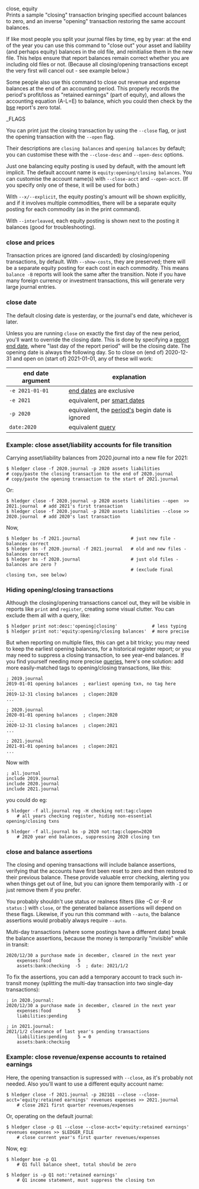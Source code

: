close, equity\
Prints a sample "closing" transaction bringing specified account balances to zero,
and an inverse "opening" transaction restoring the same account balances.

If like most people you split your journal files by time, eg by year:
at the end of the year you can use this command to "close out" your 
asset and liability (and perhaps equity) balances in the old file, and reinitialise them in the new file.
This helps ensure that report balances remain correct whether you are including old files or not.
(Because all closing/opening transactions except the very first will cancel out - see example below.)

Some people also use this command to close out revenue and expense balances at the end of an accounting period.
This properly records the period's profit/loss as "retained earnings" (part of equity),
and allows the accounting equation (A-L=E) to balance, 
which you could then check by the [bse](#balancesheetequity) report's zero total.

_FLAGS

You can print just the closing transaction by using the `--close` flag,
or just the opening transaction with the `--open` flag.

Their descriptions are `closing balances` and `opening balances` by default;
you can customise these with the `--close-desc` and `--open-desc` options.

Just one balancing equity posting is used by default, with the amount left implicit.
The default account name is `equity:opening/closing balances`.
You can customise the account name(s) with `--close-acct` and `--open-acct`.
(If you specify only one of these, it will be used for both.)

With `--x/--explicit`, the equity posting's amount will be shown explicitly,
and if it involves multiple commodities, there will be a separate equity posting for each commodity
(as in the print command).

With `--interleaved`, each equity posting is shown next to the posting it balances 
(good for troubleshooting).

### close and prices

Transaction prices are ignored (and discarded) by closing/opening transactions, by default.
With `--show-costs`, they are preserved;
there will be a separate equity posting for each cost in each commodity.
This means `balance -B` reports will look the same after the transition.
Note if you have many foreign currency or investment transactions,
this will generate very large journal entries.

### close date

The default closing date is yesterday, or the journal's end date, whichever is later.

Unless you are running `close` on exactly the first day of the new period, 
you'll want to override the closing date. 
This is done by specifying a [report end date](#report-start--end-date),
where "last day of the report period" will be the closing date.
The opening date is always the following day.
So to close on (end of) 2020-12-31 and open on (start of) 2021-01-01, any of these will work:

| end date argument | explanation
|-------------------|----------------------------------------------------------------------
| `-e 2021-01-01`   | [end dates](#report-start--end-date) are exclusive
| `-e 2021`         | equivalent, per [smart dates](#smart-dates) 
| `-p 2020`         | equivalent, the [period's](#period-expressions) begin date is ignored 
| `date:2020`       | equivalent [query](#queries)

### Example: close asset/liability accounts for file transition

Carrying asset/liability balances from 2020.journal into a new file for 2021:

```shell
$ hledger close -f 2020.journal -p 2020 assets liabilities
# copy/paste the closing transaction to the end of 2020.journal
# copy/paste the opening transaction to the start of 2021.journal
```

Or:

```shell
$ hledger close -f 2020.journal -p 2020 assets liabilities --open  >> 2021.journal  # add 2021's first transaction
$ hledger close -f 2020.journal -p 2020 assets liabilities --close >> 2020.journal  # add 2020's last transaction
```

Now,

```shell
$ hledger bs -f 2021.journal                   # just new file - balances correct
$ hledger bs -f 2020.journal -f 2021.journal   # old and new files - balances correct
$ hledger bs -f 2020.journal                   # just old files - balances are zero ?
                                               # (exclude final closing txn, see below)
```

### Hiding opening/closing transactions

Although the closing/opening transactions cancel out, they will be visible in reports like `print` and `register`, 
creating some visual clutter. You can exclude them all with a query, like:

```shell
$ hledger print not:desc:'opening|closing'             # less typing
$ hledger print not:'equity:opening/closing balances'  # more precise
```

But when reporting on multiple files, this can get a bit tricky;
you may need to keep the earliest opening balances, for a historical register report;
or you may need to suppress a closing transaction, to see year-end balances.
If you find yourself needing more precise [queries](#queries), here's one solution:
add more easily-matched tags to opening/closing transactions, like this:

```journal
; 2019.journal
2019-01-01 opening balances  ; earliest opening txn, no tag here
...
2019-12-31 closing balances  ; clopen:2020
...
```
```journal
; 2020.journal
2020-01-01 opening balances  ; clopen:2020
...
2020-12-31 closing balances  ; clopen:2021
...
```
```journal
; 2021.journal
2021-01-01 opening balances  ; clopen:2021
...
```

Now with
```journal
; all.journal
include 2019.journal
include 2020.journal
include 2021.journal
```
you could do eg:
```shell
$ hledger -f all.journal reg -H checking not:tag:clopen
    # all years checking register, hiding non-essential opening/closing txns

$ hledger -f all.journal bs -p 2020 not:tag:clopen=2020
    # 2020 year end balances, suppressing 2020 closing txn

```

### close and balance assertions

The closing and opening transactions will include balance assertions, 
verifying that the accounts have first been reset to zero and then restored to their previous balance.
These provide valuable error checking, alerting you when things get out of line,
but you can ignore them temporarily with `-I` or just remove them if you prefer.

You probably shouldn't use status or realness filters (like -C or -R or `status:`) with `close`, 
or the generated balance assertions will depend on these flags.
Likewise, if you run this command with `--auto`, the balance assertions would probably always require `--auto`.

Multi-day transactions (where some postings have a different date) break the balance assertions,
because the money is temporarily "invisible" while in transit:

```journal
2020/12/30 a purchase made in december, cleared in the next year
    expenses:food          5
    assets:bank:checking  -5  ; date: 2021/1/2
```

To fix the assertions, you can add a temporary account to track such in-transit money
(splitting the multi-day transaction into two single-day transactions):

```journal
; in 2020.journal:
2020/12/30 a purchase made in december, cleared in the next year
    expenses:food          5
    liabilities:pending

; in 2021.journal:
2021/1/2 clearance of last year's pending transactions
    liabilities:pending    5 = 0
    assets:bank:checking
```

### Example: close revenue/expense accounts to retained earnings

Here, the opening transaction is supressed with `--close`, as it's probably not needed.
Also you'll want to use a different equity account name:
 
```shell
$ hledger close -f 2021.journal -p 2021Q1 --close --close-acct='equity:retained earnings' revenues expenses >> 2021.journal
    # close 2021 first quarter revenues/expenses
```

Or, operating on the default journal:

```shell
$ hledger close -p Q1 --close --close-acct='equity:retained earnings' revenues expenses >> $LEDGER_FILE
    # close current year's first quarter revenues/expenses
```


Now, eg:

```shell
$ hledger bse -p Q1
    # Q1 full balance sheet, total should be zero

$ hledger is -p Q1 not:'retained earnings'
    # Q1 income statement, must suppress the closing txn
```
